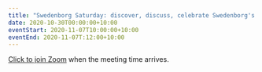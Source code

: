 ```yaml
---
title: "Swedenborg Saturday: discover, discuss, celebrate Swedenborg's life and writings"
date: 2020-10-30T00:00:00+10:00
eventStart: 2020-11-07T10:00:00+10:00
eventEnd: 2020-11-07T:12:00+10:00
---
```


[Click to join Zoom](https://us02web.zoom.us/j/476372484?pwd=WmNpdHRLd0twSmZDMENQRit3aE8zZz09) when the meeting time arrives.
